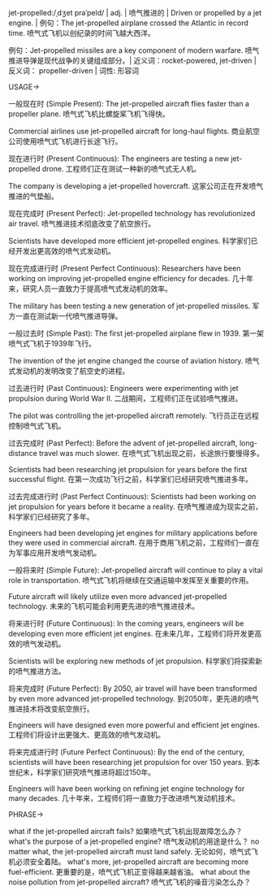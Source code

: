 jet-propelled:/ˌdʒet prəˈpeld/ | adj. | 喷气推进的 | Driven or propelled by a jet engine. |  例句：The jet-propelled airplane crossed the Atlantic in record time.  喷气式飞机以创纪录的时间飞越大西洋。

例句：Jet-propelled missiles are a key component of modern warfare. 喷气推进导弹是现代战争的关键组成部分。| 近义词：rocket-powered, jet-driven | 反义词： propeller-driven | 词性: 形容词


USAGE->

一般现在时 (Simple Present):
The jet-propelled aircraft flies faster than a propeller plane. 喷气式飞机比螺旋桨飞机飞得快。

Commercial airlines use jet-propelled aircraft for long-haul flights. 商业航空公司使用喷气式飞机进行长途飞行。


现在进行时 (Present Continuous):
The engineers are testing a new jet-propelled drone. 工程师们正在测试一种新的喷气式无人机。

The company is developing a jet-propelled hovercraft.  这家公司正在开发喷气推进的气垫船。


现在完成时 (Present Perfect):
Jet-propelled technology has revolutionized air travel. 喷气推进技术彻底改变了航空旅行。

Scientists have developed more efficient jet-propelled engines. 科学家们已经开发出更高效的喷气式发动机。


现在完成进行时 (Present Perfect Continuous):
Researchers have been working on improving jet-propelled engine efficiency for decades.  几十年来，研究人员一直致力于提高喷气式发动机的效率。

The military has been testing a new generation of jet-propelled missiles. 军方一直在测试新一代喷气推进导弹。


一般过去时 (Simple Past):
The first jet-propelled airplane flew in 1939.  第一架喷气式飞机于1939年飞行。

The invention of the jet engine changed the course of aviation history. 喷气式发动机的发明改变了航空史的进程。


过去进行时 (Past Continuous):
Engineers were experimenting with jet propulsion during World War II.  二战期间，工程师们正在试验喷气推进。

The pilot was controlling the jet-propelled aircraft remotely. 飞行员正在远程控制喷气式飞机。


过去完成时 (Past Perfect):
Before the advent of jet-propelled aircraft, long-distance travel was much slower. 在喷气式飞机出现之前，长途旅行要慢得多。

Scientists had been researching jet propulsion for years before the first successful flight. 在第一次成功飞行之前，科学家们已经研究喷气推进多年。


过去完成进行时 (Past Perfect Continuous):
Scientists had been working on jet propulsion for years before it became a reality. 在喷气推进成为现实之前，科学家们已经研究了多年。

Engineers had been developing jet engines for military applications before they were used in commercial aircraft. 在用于商用飞机之前，工程师们一直在为军事应用开发喷气发动机。


一般将来时 (Simple Future):
Jet-propelled aircraft will continue to play a vital role in transportation. 喷气式飞机将继续在交通运输中发挥至关重要的作用。

Future aircraft will likely utilize even more advanced jet-propelled technology. 未来的飞机可能会利用更先进的喷气推进技术。


将来进行时 (Future Continuous):
In the coming years, engineers will be developing even more efficient jet engines. 在未来几年，工程师们将开发更高效的喷气发动机。

Scientists will be exploring new methods of jet propulsion. 科学家们将探索新的喷气推进方法。


将来完成时 (Future Perfect):
By 2050, air travel will have been transformed by even more advanced jet-propelled technology. 到2050年，更先进的喷气推进技术将改变航空旅行。

Engineers will have designed even more powerful and efficient jet engines. 工程师们将设计出更强大、更高效的喷气发动机。


将来完成进行时 (Future Perfect Continuous):
By the end of the century, scientists will have been researching jet propulsion for over 150 years. 到本世纪末，科学家们研究喷气推进将超过150年。

Engineers will have been working on refining jet engine technology for many decades. 几十年来，工程师们将一直致力于改进喷气发动机技术。


PHRASE->

what if the jet-propelled aircraft fails? 如果喷气式飞机出现故障怎么办？
what's the purpose of a jet-propelled engine? 喷气发动机的用途是什么？
no matter what, the jet-propelled aircraft must land safely. 无论如何，喷气式飞机必须安全着陆。
what's more, jet-propelled aircraft are becoming more fuel-efficient. 更重要的是，喷气式飞机正变得越来越省油。
what about the noise pollution from jet-propelled aircraft? 喷气式飞机的噪音污染怎么办？
